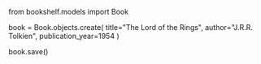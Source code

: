 <!-- Import the Book model -->
from bookshelf.models import Book

<!-- create instance of Book named Book and insert data  -->
book = Book.objects.create(
    title="The Lord of the Rings",
    author="J.R.R. Tolkien",
    publication_year=1954
)

book.save()